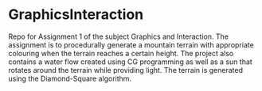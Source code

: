 # GraphicsInteraction
Repo for Assignment 1 of the subject Graphics and Interaction. The assignment is to procedurally generate a mountain terrain with appropriate colouring when the terrain reaches a certain height. The project also contains a water flow created using CG programming as well as a sun that rotates around the terrain while providing light. The terrain is generated using the Diamond-Square algorithm. 
